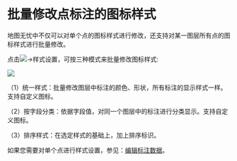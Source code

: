# 批量修改点标注的图标样式

地图无忧中不仅可以对单个点的图标样式进行修改，还支持对某一图层所有点的图标样式进行批量修改。   

点击![](http://pic.dituwuyou.com/map%2Fpicture%2Ficon%2Fheatstyle.png)->样式设置，可按三种模式来批量修改图标样式:

![](http://pic.dituwuyou.com/map%2Fpicture%2Fstylesetting.png)

（1）统一样式：批量修改图层中标注的颜色、形状，所有标注的显示样式一样。支持自定义图标。

（2）按字段分类：依据字段值，对同一个图层中的标注进行分类显示。支持自定义图标。

（3）排序样式：在选定样式的基础上，加上排序标识。

如果您需要对单个点进行样式设置，参见：[编辑标注数据](/mark-data.html)。
